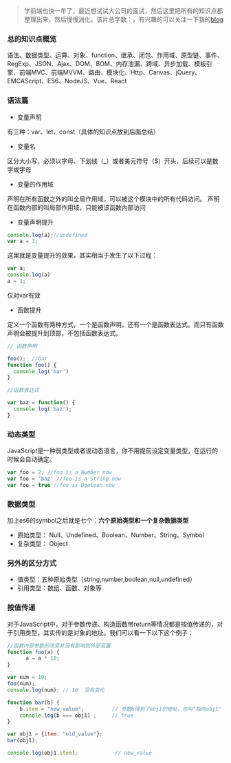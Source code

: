 > 学前端也快一年了，最近想试试大公司的面试，然后这里把所有的知识点都整理出来，然后慢慢消化。该片总字数：，有兴趣的可以关注一下我的[blog]()


### 总的知识点概览

语法、数据类型、运算、对象、function、继承、闭包、作用域、原型链、事件、RegExp、JSON、Ajax、DOM、BOM、内存泄漏、跨域、异步加载、模板引擎、前端MVC、前端MVVM、路由、模块化、Http、Canvas、jQuery、EMCAScript、ES6、NodeJS、Vue、React

### 语法篇

- 变量声明

有三种：var、let、const（具体的知识点放到后面总结）

- 变量名

区分大小写，必须以字母、下划线（_）或者美元符号（$）开头，后续可以是数字或字母

- 变量的作用域

声明在所有函数之外的叫全局作用域，可以被这个模块中的所有代码访问。
声明在函数内部的叫局部作用域，只能被该函数内部访问

- 变量声明提升

```js
console.log(a);//undefined
var a = 1;
```
这里就是变量提升的效果，其实相当于发生了以下过程：

```js
var a;
console.log(a)
a = 1;
```
仅对var有效

- 函数提升

定义一个函数有两种方式，一个是函数声明，还有一个是函数表达式。而只有函数声明会被提升到顶部，不包括函数表达式。

```js
// 函数声明

foo();  //bar
function foo() {
  console.log('bar')
}

//函数表达式

var baz = function() {
  console.log('baz');
}
```

### 动态类型

JavaScript是一种弱类型或者说动态语言，你不用提前设定变量类型，在运行的时候会自动确定。

```js
var foo = 2; //foo is a Number now
var foo = 'baz' //foo is a String now
var foo = true //foo is Boolean now
```

### 数据类型

加上es6的symbol之后就是七个：**六个原始类型和一个复杂数据类型**

- 原始类型：
Null、Undefined、Boolean、Number、String、Symbol
- 复杂类型：
Object

### 另外的区分方式

- 值类型：五种原始类型（string,number,boolean,null,undefined）
- 引用类型：数组、函数、对象等

### 按值传递

对于JavaScript中，对于参数传递、构造函数带return等情况都是按值传递的，对于引用类型，其实传的是对象的地址。我们可以看一下以下这个例子：

```js
//函数内部参数的改变并没有影响到外部变量
function foo(a) {
      a = a * 10;
}

var num = 10;
foo(num);
console.log(num); // 10  没有变化

function bar(b) {
    b.item = "new_value";         // 参数b得到了obj1的地址，也叫"指向obj1"
    console.log(b === obj1) ;     // true
}

var obj1 = {item: "old_value"};
bar(obj1);

console.log(obj1.item);            // new_value
```